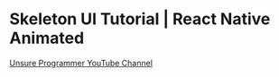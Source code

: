 # Skeleton UI Tutorial | React Native Animated

[Unsure Programmer YouTube Channel](https://www.youtube.com/watch?v=zM3l9jpt5PU)
